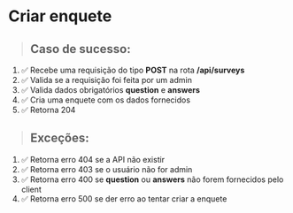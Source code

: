 # Criar enquete

> ## Caso de sucesso:

1. ✅ Recebe uma requisição do tipo **POST** na rota **/api/surveys**
1. ✅ Valida se a requisição foi feita por um admin
1. ✅ Valida dados obrigatórios **question** e **answers**
1. ✅ Cria uma enquete com os dados fornecidos
1. ✅ Retorna 204

> ## Exceções:

1. ✅ Retorna erro 404 se a API não existir
1. ✅ Retorna erro 403 se o usuário não for admin
1. ✅ Retorna erro 400 se **question** ou **answers** não forem fornecidos pelo client
1. ✅ Retorna erro 500 se der erro ao tentar criar a enquete
